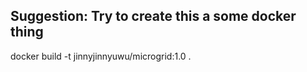 ## Suggestion: Try to create this a some docker thing

docker build -t jinnyjinnyuwu/microgrid:1.0 .